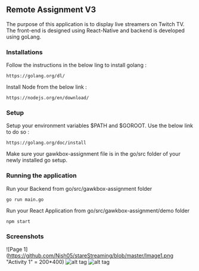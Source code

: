 ## Remote Assignment V3
The purpose of this application is to display live streamers on Twitch TV. The front-end is designed using React-Native and backend is developed using goLang.
### Installations
Follow the instructions in the below ling to install golang :
```
https://golang.org/dl/
```
Install Node from the below link :
```
https://nodejs.org/en/download/
```
### Setup
Setup your environment variables $PATH and $GOROOT. Use the below link to do so :
```
https://golang.org/doc/install
```
Make sure your gawkbox-assignment file is in the go/src folder of your newly installed go setup.

### Running the application
Run your Backend from go/src/gawkbox-assignment folder
```
go run main.go
```
Run your React Application from go/src/gawkbox-assignment/demo folder
```
npm start
```
### Screenshots
![Page 1](https://github.com/Nish05/stareStreaming/blob/master/Image1.png "Activity 1" = 200*400)
![alt tag](/Users/Nish/go/src/gawkbox-assignment/Image2.png "Activity 2")
![alt tag](/Users/Nish/go/src/gawkbox-assignment/Image3.png "Activity 3")

